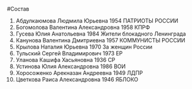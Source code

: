 #Состав
1. Абдулкаюмова Людмила Юрьевна 1954 ПАТРИОТЫ РОССИИ
2. Богомолова Валентина Александровна 1958 КПРФ
3. Гусева Юлия Анатольевна 1984 Жители блокадного Ленинграда
4. Канунова Валентина Дмитриевна 1957 КОММУНИСТЫ РОССИИ
5. Крылова Наталия Юрьевна 1970 За женщин России
6. Тульский Сергей Владимирович 1973 ЕР
7. Уланова Кашифа Хасьяновна 1936 СР
8. Устинова Юлия Александровна 1986 ВОИ
9. Хоросоженко Арекназан Андреевна 1949 ЛДПР
10. Цветкова Раиса Александровна 1946 ЯБЛОКО
